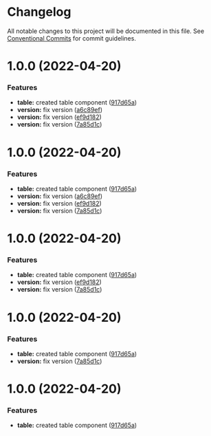 # Changelog

All notable changes to this project will be documented in this file. See
[Conventional Commits](https://conventionalcommits.org) for commit guidelines.

# 1.0.0 (2022-04-20)


### Features

* **table:** created table component ([917d65a](https://github.com/jonbilous/chakra-react-table/commit/917d65a31ff8e3bf94b6f296331bbcfb1d3c63c0))
* **version:** fix version ([a6c89ef](https://github.com/jonbilous/chakra-react-table/commit/a6c89ef104e874ffa7b49e4b410be7f55d8c5a6d))
* **version:** fix version ([ef9d182](https://github.com/jonbilous/chakra-react-table/commit/ef9d18282e4629b9f7c78095d787da41db47fdbc))
* **version:** fix version ([7a85d1c](https://github.com/jonbilous/chakra-react-table/commit/7a85d1cbb071381fbd8fe17017d2c35dc8c27c9c))

# 1.0.0 (2022-04-20)


### Features

* **table:** created table component ([917d65a](https://github.com/jonbilous/chakra-react-table/commit/917d65a31ff8e3bf94b6f296331bbcfb1d3c63c0))
* **version:** fix version ([a6c89ef](https://github.com/jonbilous/chakra-react-table/commit/a6c89ef104e874ffa7b49e4b410be7f55d8c5a6d))
* **version:** fix version ([ef9d182](https://github.com/jonbilous/chakra-react-table/commit/ef9d18282e4629b9f7c78095d787da41db47fdbc))
* **version:** fix version ([7a85d1c](https://github.com/jonbilous/chakra-react-table/commit/7a85d1cbb071381fbd8fe17017d2c35dc8c27c9c))

# 1.0.0 (2022-04-20)


### Features

* **table:** created table component ([917d65a](https://github.com/jonbilous/chakra-react-table/commit/917d65a31ff8e3bf94b6f296331bbcfb1d3c63c0))
* **version:** fix version ([ef9d182](https://github.com/jonbilous/chakra-react-table/commit/ef9d18282e4629b9f7c78095d787da41db47fdbc))
* **version:** fix version ([7a85d1c](https://github.com/jonbilous/chakra-react-table/commit/7a85d1cbb071381fbd8fe17017d2c35dc8c27c9c))

# 1.0.0 (2022-04-20)


### Features

* **table:** created table component ([917d65a](https://github.com/jonbilous/chakra-react-table/commit/917d65a31ff8e3bf94b6f296331bbcfb1d3c63c0))
* **version:** fix version ([7a85d1c](https://github.com/jonbilous/chakra-react-table/commit/7a85d1cbb071381fbd8fe17017d2c35dc8c27c9c))

# 1.0.0 (2022-04-20)


### Features

* **table:** created table component ([917d65a](https://github.com/jonbilous/chakra-react-table/commit/917d65a31ff8e3bf94b6f296331bbcfb1d3c63c0))
